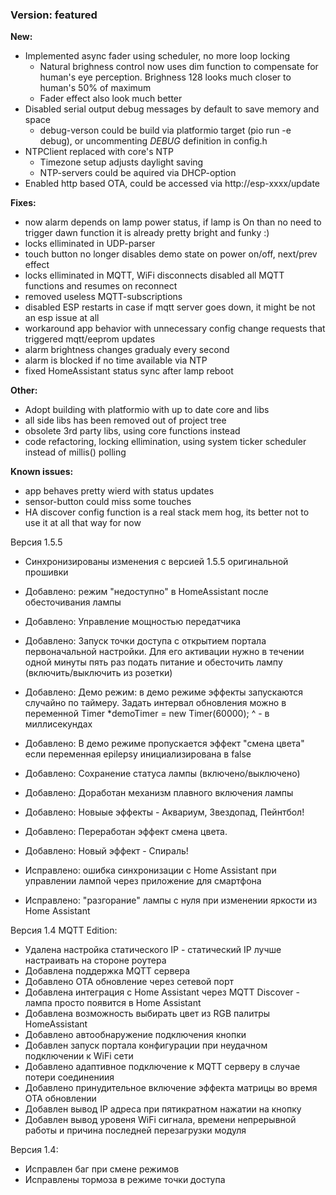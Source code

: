    ### Version: featured
   **New:**
   -  Implemented async fader using scheduler, no more loop locking
        -  Natural brighness control now uses dim function to compensate for human's eye perception. Brighness 128 looks much closer to human's 50% of maximum
        - Fader effect also look much better
   -  Disabled serial output debug messages by default to save memory and space
      - debug-verson could be build via platformio target (pio run -e debug), or uncommenting _DEBUG_ definition in config.h
   -  NTPClient replaced with core's NTP
      - Timezone setup adjusts daylight saving
      - NTP-servers could be aquired via DHCP-option
   -  Enabled http based OTA, could be accessed via http://esp-xxxx/update

   **Fixes:**
   -  now alarm depends on lamp power status, if lamp is On than no need to trigger dawn function it is already pretty bright and funky :)
   -  locks elliminated in UDP-parser
   -  touch button no longer disables demo state on power on/off, next/prev effect
   -  locks elliminated in MQTT, WiFi disconnects disabled all MQTT functions and resumes on reconnect
   -  removed useless MQTT-subscriptions
   -  disabled ESP restarts in case if mqtt server goes down, it might be not an esp issue at all
   -  workaround app behavior with unnecessary config change requests that triggered mqtt/eeprom updates
   -  alarm brightness changes gradualy every second
   -  alarm is blocked if no time available via NTP
   -  fixed HomeAssistant status sync after lamp reboot

   **Other:**
   -  Adopt building with platformio with up to date core and libs
   -  all side libs has been removed out of project tree
   -  obsolete 3rd party libs, using core functions instead
   -  code refactoring, locking ellimination, using system ticker scheduler instead of millis() polling

   **Known issues:**
   -  app behaves pretty wierd with status updates
   -  sensor-button could miss some touches 
   -  HA discover config function is a real stack mem hog, its better not to use it at all that way for now

  Версия 1.5.5
   -  Синхронизированы изменения с версией 1.5.5 оригинальной прошивки
   -  Добавлено: режим "недоступно" в HomeAssistant после  обесточивания лампы
   -  Добавлено: Управление мощностью передатчика
   -  Добавлено: Запуск точки доступа с открытием портала первоначальной настройки. Для его активации нужно в течении одной минуты пять раз подать питание и обесточить лампу (включить/выключить из розетки)
   -  Добавлено: Демо режим: в демо режиме эффекты запускаются случайно по таймеру. Задать интервал обновления можно в переменной Timer *demoTimer = new Timer(60000);                                                                                                                                                           ^  - в миллисекундах
   -  Добавлено: В демо режиме пропускается эффект "смена цвета" если переменная epilepsy инициализирована в false
   -  Добавлено: Сохранение статуса лампы (включено/выключено)
   -  Добавлено: Доработан механизм плавного включения лампы
   -  Добавлено: Новыые эффекты - Аквариум, Звездопад, Пейнтбол!
   -  Добавлено: Переработан эффект смена цвета.
   -  Добавлено: Новый эффект - Спираль!

   -  Исправлено: ошибка синхронизации с Home Assistant при управлении лампой через приложение для смартфона
   -  Исправлено: "разгорание" лампы с нуля при изменении яркости из Home Assistant

   Версия 1.4 MQTT Edition:
   - Удалена настройка статического IP - статический IP лучше настраивать на стороне роутера
   - Добавлена поддержка MQTT сервера
   - Добавлено ОТА обновление через сетевой порт
   - Добавлена интеграция с Home Assistant через MQTT Discover - лампа просто появится в Home Assistant
   - Добавлена возможность выбирать цвет из RGB палитры HomeAssistant
   - Добавлено автообнаружение подключения кнопки
   - Добавлен запуск портала конфигурации при неудачном подключении к WiFi сети
   - Добавлено адаптивное подключение к MQTT серверу в случае потери соединениия
   - Добавлено принудительное включение эффекта матрицы во время OTA обновлении
   - Добавлен вывод IP адреса при пятикратном нажатии на кнопку
   - Добавлен вывод уровеня WiFi сигнала, времени непрерывной работы и причина последней перезагрузки модуля

   Версия 1.4:
   - Исправлен баг при смене режимов
   - Исправлены тормоза в режиме точки доступа
